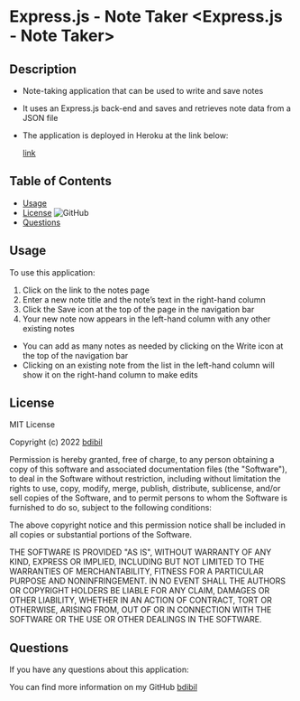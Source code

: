 # Express.js - Note Taker <Express.js - Note Taker>
  
## Description  
- Note-taking application that can be used to write and save notes 
- It uses an Express.js back-end and saves and retrieves note data from a JSON file
- The application is deployed in Heroku at the link below:

  [link](url)


## Table of Contents 
- [Usage](#usage)
- [License](#license)  ![GitHub](https://img.shields.io/github/license/bdibil/Note-Taker)
- [Questions](#Questions)


## Usage    
To use this application:
1. Click on the link to the notes page
2. Enter a new note title and the note’s text in the right-hand column
3. Click the Save icon at the top of the page in the navigation bar
4. Your new note now appears in the left-hand column with any other existing notes

- You can add as many notes as needed by clicking on the Write icon at the top of the navigation bar
- Clicking on an existing note from the list in the left-hand column will show it on the right-hand column to make edits 


## License  
MIT License

Copyright (c)  2022  [bdibil](https://github.com/bdibil)

Permission is hereby granted, free of charge, to any person obtaining a copy
of this software and associated documentation files (the "Software"), to deal
in the Software without restriction, including without limitation the rights
to use, copy, modify, merge, publish, distribute, sublicense, and/or sell
copies of the Software, and to permit persons to whom the Software is
furnished to do so, subject to the following conditions:

The above copyright notice and this permission notice shall be included in all
copies or substantial portions of the Software.

THE SOFTWARE IS PROVIDED "AS IS", WITHOUT WARRANTY OF ANY KIND, EXPRESS OR
IMPLIED, INCLUDING BUT NOT LIMITED TO THE WARRANTIES OF MERCHANTABILITY,
FITNESS FOR A PARTICULAR PURPOSE AND NONINFRINGEMENT. IN NO EVENT SHALL THE
AUTHORS OR COPYRIGHT HOLDERS BE LIABLE FOR ANY CLAIM, DAMAGES OR OTHER
LIABILITY, WHETHER IN AN ACTION OF CONTRACT, TORT OR OTHERWISE, ARISING FROM,
OUT OF OR IN CONNECTION WITH THE SOFTWARE OR THE USE OR OTHER DEALINGS IN THE
SOFTWARE.


## Questions 
If you have any questions about this application: 
  
You can find more information on my GitHub [bdibil](https://github.com/bdibil)

